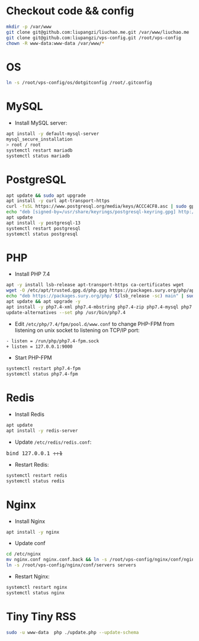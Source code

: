 # Checkout code && config
```bash
mkdir -p /var/www
git clone git@github.com:liupangzi/liuchao.me.git /var/www/liuchao.me
git clone git@github.com:liupangzi/vps-config.git /root/vps-config
chown -R www-data:www-data /var/www/*
```

# OS
```bash
ln -s /root/vps-config/os/dotgitconfig /root/.gitconfig
```

# MySQL

- Install MySQL server:
```bash
apt install -y default-mysql-server
mysql_secure_installation
> root / root
systemctl restart mariadb
systemctl status mariadb
```

# PostgreSQL
```bash
apt update && sudo apt upgrade
apt install -y curl apt-transport-https
curl -fsSL https://www.postgresql.org/media/keys/ACCC4CF8.asc | sudo gpg --dearmor -o /usr/share/keyrings/postgresql-keyring.gpg
echo "deb [signed-by=/usr/share/keyrings/postgresql-keyring.gpg] http://apt.postgresql.org/pub/repos/apt/ bullseye-pgdg main" | sudo tee /etc/apt/sources.list.d/postgresql.list
apt update
apt install -y postgresql-13
systemctl restart postgresql
systemctl status postgresql
```

# PHP

- Install PHP 7.4
```bash
apt -y install lsb-release apt-transport-https ca-certificates wget
wget -O /etc/apt/trusted.gpg.d/php.gpg https://packages.sury.org/php/apt.gpg
echo "deb https://packages.sury.org/php/ $(lsb_release -sc) main" | sudo tee /etc/apt/sources.list.d/php.list
apt update && apt upgrade -y
apt install -y php7.4-xml php7.4-mbstring php7.4-zip php7.4-mysql php7.4 php7.4-opcache php7.4-curl php7.4-bz2 php7.4-cgi php7.4-cli php7.4-fpm php7.4-gmp php7.4-common php7.4-bcmath php7.4-gd php7.4-intl php-imagick
update-alternatives --set php /usr/bin/php7.4
```

- Edit `/etc/php/7.4/fpm/pool.d/www.conf` to change PHP-FPM from listening on unix socket to listening on TCP/IP port:
```bash
- listen = /run/php/php7.4-fpm.sock
+ listen = 127.0.0.1:9000
``` 

- Start PHP-FPM
```bash
systemctl restart php7.4-fpm
systemctl status php7.4-fpm
```

# Redis

- Install Redis
```bash
apt update
apt install -y redis-server
```

- Update `/etc/redis/redis.conf`:
<pre>
bind 127.0.0.1 <del>::1</del>
</pre>

- Restart Redis:
```bash
systemctl restart redis
systemctl status redis
```

# Nginx

- Install Nginx
```bash
apt install -y nginx
```

- Update conf
```bash
cd /etc/nginx
mv nginx.conf nginx.conf.back && ln -s /root/vps-config/nginx/conf/nginx.conf nginx.conf
ln -s /root/vps-config/nginx/conf/servers servers
```

- Restart Nginx:
```bash
systemctl restart nginx
systemctl status nginx
```

# Tiny Tiny RSS
```bash
sudo -u www-data  php ./update.php --update-schema
```
